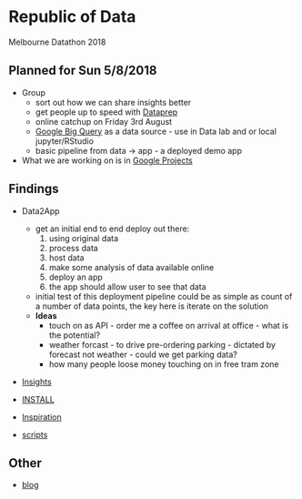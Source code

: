 # Republic of Data

Melbourne Datathon 2018

## Planned for Sun 5/8/2018

  - Group
    - sort out how we can share insights better
    - get people up to speed with [Dataprep](https://console.cloud.google.com/dataprep?project=republic-of-data-2018&folder&organizationId)
    - online catchup on Friday 3rd August
    - [Google Big Query](https://console.cloud.google.com/bigquery?project=republic-of-data-2018&folder&organizationId)
      as a data source - use in Data lab and or local jupyter/RStudio
    - basic pipeline from data -> app - a deployed demo app
  - What we are working on is in [Google Projects](https://github.com/saramic/republic-of-data/projects/1)

## Findings

- Data2App
  - get an initial end to end deploy out there:
    1. using original data
    1. process data
    1. host data
    1. make some analysis of data available online
    1. deploy an app
    1. the app should allow user to see that data
  - initial test of this deployment pipeline could be as simple as count of a
    number of data points, the key here is iterate on the solution
  * **Ideas**
    * touch on as API - order me a coffee on arrival at office - what is the potential?
    * weather forcast - to drive pre-ordering parking - dictated by forecast
      not weather - could we get parking data?
    * how many people loose money touching on in free tram zone

- [Insights](insights/README.md)
- [INSTALL](INSTALL.md)
- [Inspiration](inspiration.md)
- [scripts](scripts/)

## Other

- [blog](blog.md)

